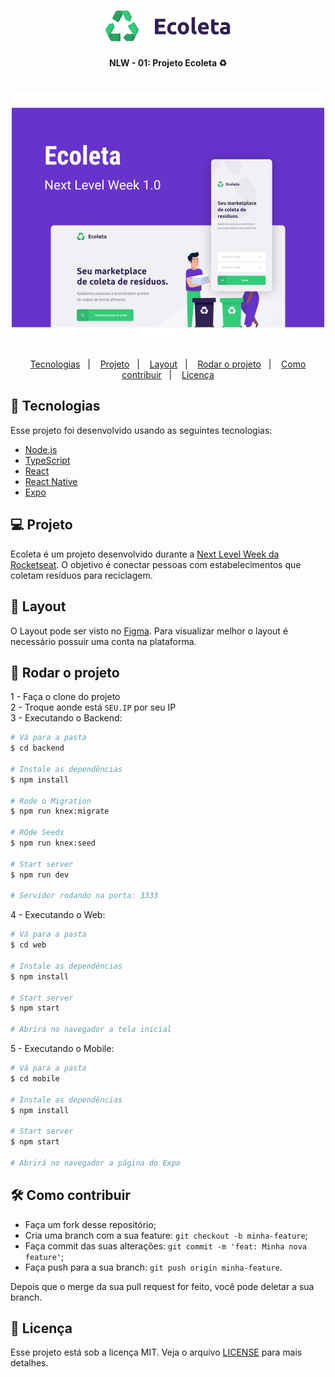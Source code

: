 <h1 align="center">
    <img alt="Ecoleta" title="#ecoleta" src=".github/logo.svg" width="200px" />
</h1>

<h4 align="center">
  NLW - 01: Projeto Ecoleta ♻️
</h4>

<h1 align="center">
    <img alt="Example" title="Example" src=".github/capa.svg" width="500px" />
</h1>

<p align="center">
  <a href="#-tecnologias">Tecnologias</a>&nbsp;&nbsp;&nbsp;|&nbsp;&nbsp;&nbsp;
  <a href="#-projeto">Projeto</a>&nbsp;&nbsp;&nbsp;|&nbsp;&nbsp;&nbsp;
  <a href="#-layout">Layout</a>&nbsp;&nbsp;&nbsp;|&nbsp;&nbsp;&nbsp;
  <a href="#-rodar-o-projeto">Rodar o projeto</a>&nbsp;&nbsp;&nbsp;|&nbsp;&nbsp;&nbsp;
  <a href="#-como-contribuir">Como contribuir</a>&nbsp;&nbsp;&nbsp;|&nbsp;&nbsp;&nbsp;
  <a href="#-licença">Licença</a>
</p>

## 🧰 Tecnologias

Esse projeto foi desenvolvido usando as seguintes tecnologias:

- [Node.js](https://nodejs.org/en/)
- [TypeScript](https://www.typescriptlang.org/)
- [React](https://reactjs.org)
- [React Native](https://facebook.github.io/react-native/)
- [Expo](https://expo.io/)

## 💻 Projeto

Ecoleta é um projeto desenvolvido durante a [Next Level Week da Rocketseat](https://nextlevelweek.com/). O objetivo é conectar pessoas com estabelecimentos que coletam resíduos para reciclagem.

## 📄 Layout

O Layout pode ser visto no [Figma](<https://www.figma.com/file/9TlOcj6l7D05fZhU12xWT3/Ecoleta-(Booster)?node-id=0%3A1>). Para visualizar melhor o layout é necessário possuir uma conta na plataforma.

## 🚀 Rodar o projeto

1 - Faça o clone do projeto
<br/>
2 - Troque aonde está `SEU.IP` por seu IP
<br/>
3 - Executando o Backend:

```bash
# Vá para a pasta
$ cd backend

# Instale as dependências
$ npm install

# Rode o Migration
$ npm run knex:migrate

# ROde Seeds
$ npm run knex:seed

# Start server
$ npm run dev

# Servidor rodando na porta: 3333
```

4 - Executando o Web:

```bash
# Vá para a pasta
$ cd web

# Instale as dependências
$ npm install

# Start server
$ npm start

# Abrirá no navegador a tela inicial
```

5 - Executando o Mobile:

```bash
# Vá para a pasta
$ cd mobile

# Instale as dependências
$ npm install

# Start server
$ npm start

# Abrirá no navegador a página do Expo
```

## 🛠 Como contribuir

- Faça um fork desse repositório;
- Cria uma branch com a sua feature: `git checkout -b minha-feature`;
- Faça commit das suas alterações: `git commit -m 'feat: Minha nova feature'`;
- Faça push para a sua branch: `git push origin minha-feature`.

Depois que o merge da sua pull request for feito, você pode deletar a sua branch.

## 📝 Licença

Esse projeto está sob a licença MIT. Veja o arquivo [LICENSE](LICENSE.md) para mais detalhes.
